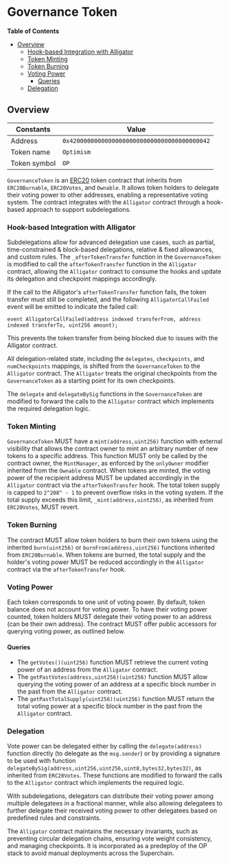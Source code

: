 # Governance Token

<!-- START doctoc generated TOC please keep comment here to allow auto update -->
<!-- DON'T EDIT THIS SECTION, INSTEAD RE-RUN doctoc TO UPDATE -->
**Table of Contents**

- [Overview](#overview)
  - [Hook-based Integration with Alligator](#hook-based-integration-with-alligator)
  - [Token Minting](#token-minting)
  - [Token Burning](#token-burning)
  - [Voting Power](#voting-power)
    - [Queries](#queries)
  - [Delegation](#delegation)

<!-- END doctoc generated TOC please keep comment here to allow auto update -->

## Overview

| Constants    | Value                                        |
|--------------|----------------------------------------------|
| Address      | `0x4200000000000000000000000000000000000042` |
| Token name   | `Optimism`                                   |
| Token symbol | `OP`                                         |

`GovernanceToken` is an [ERC20](https://eips.ethereum.org/EIPS/eip-20) token contract that inherits from `ERC20Burnable`,
`ERC20Votes`, and `Ownable`. It allows token holders to delegate their voting power to other addresses, enabling a representative
voting system. The contract integrates with the `Alligator` contract through a hook-based approach to support subdelegations.

### Hook-based Integration with Alligator

Subdelegations allow for advanced delegation use cases, such as partial, time-constrained & block-based delegations, relative & fixed allowances, and custom rules. The `_afterTokenTransfer` function in the `GovernanceToken` is modified to call the `afterTokenTransfer` function in the `Alligator` contract, allowing the `Alligator` contract to consume the hooks and update its delegation and checkpoint mappings accordingly.

If the call to the Alligator's `afterTokenTransfer` function fails, the token transfer must still be completed, and the following
`AlligatorCallFailed` event will be emitted to indicate the failed call:

```solidity
event AlligatorCallFailed(address indexed transferFrom, address indexed transferTo, uint256 amount);
```

This prevents the token transfer from being blocked due to issues with the Alligator contract.

All delegation-related state, including the `delegates`, `checkpoints`, and `numCheckpoints` mappings, is shifted from the
`GovernanceToken` to the `Alligator` contract. The `Alligator` treats the original checkpoints from the `GovernanceToken`
as a starting point for its own checkpoints.

The `delegate` and `delegateBySig` functions in the `GovernanceToken` are modified to forward the
calls to the `Alligator` contract which implements the required delegation logic.

### Token Minting

`GovernanceToken` MUST have a `mint(address,uint256)` function with external visibility that allows the contract owner
to mint an arbitrary number of new tokens to a specific address. This function MUST only be called by the contract
owner, the `MintManager`, as enforced by the `onlyOwner` modifier inherited from the `Ownable` contract. When tokens
are minted, the voting power of the recipient address MUST be updated accordingly in the `Alligator` contract via the
`afterTokenTransfer` hook. The total token supply is capped to `2^208^ - 1` to prevent overflow risks in the voting
system. If the total supply exceeds this limit, `_mint(address,uint256)`, as inherited from `ERC20Votes`, MUST revert.

### Token Burning

The contract MUST allow token holders to burn their own tokens using the inherited `burn(uint256)` or
`burnFrom(address,uint256)` functions inherited from `ERC20Burnable`. When tokens are burned, the total supply and the
holder's voting power MUST be reduced accordingly in the `Alligator` contract via the `afterTokenTransfer` hook.

### Voting Power

Each token corresponds to one unit of voting power.
By default, token balance does not account for voting power. To have their voting power counted, token holders MUST delegate
their voting power to an address (can be their own address).
The contract MUST offer public accessors for querying voting power, as outlined below.

#### Queries

- The `getVotes()(uint256)` function MUST retrieve the current voting power of an address from the `Alligator` contract.
- The `getPastVotes(address,uint256)(uint256)` function MUST allow querying the voting power of an address at a specific
  block number in the past from the `Alligator` contract.
- The `getPastTotalSupply(uint256)(uint256)` function MUST return the total voting power at a specific block number in
  the past from the `Alligator` contract.

### Delegation

Vote power can be delegated either by calling the `delegate(address)` function directly (to delegate as the `msg.sender`)
or by providing a signature to be used with function `delegateBySig(address,uint256,uint256,uint8,bytes32,bytes32)`,
as inherited from `ERC20Votes`. These functions are modified to forward the calls to the `Alligator` contract which
implements the required logic.

With subdelegations, delegators can distribute their voting power among multiple delegatees in a fractional manner,
while also allowing delegatees to further delegate their received voting power to other delegatees based on predefined
rules and constraints.

The `Alligator` contract maintains the necessary invariants, such as preventing circular delegation chains, ensuring vote
weight consistency, and managing checkpoints. It is incorporated as a predeploy of the OP stack to avoid manual deployments
across the Superchain.
